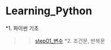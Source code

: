 # Learning_Python
*1. 파이썬 기초
>> [step01_변수](https://github.com/DominKim/Learning_Python/blob/master/chap01_Basic/lecture/step01_variable.ipynb)
*2. 조건문, 반복문
>>

